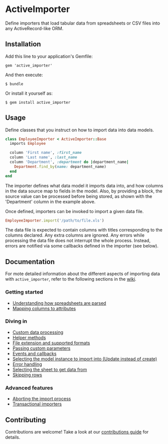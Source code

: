 # ActiveImporter

Define importers that load tabular data from spreadsheets or CSV files into any ActiveRecord-like ORM.

## Installation

Add this line to your application's Gemfile:

    gem 'active_importer'

And then execute:

    $ bundle

Or install it yourself as:

    $ gem install active_importer

## Usage

Define classes that you instruct on how to import data into data models.

```ruby
class EmployeeImporter < ActiveImporter::Base
  imports Employee

  column 'First name', :first_name
  column 'Last name', :last_name
  column 'Department', :department do |department_name|
    Department.find_by(name: department_name)
  end
end
```

The importer defines what data model it imports data into, and how columns in
the data source map to fields in the model.  Also, by providing a block, the
source value can be processed before being stored, as shown with the
'Department' column in the example above.

Once defined, importers can be invoked to import a given data file.

```ruby
EmployeeImporter.import('/path/to/file.xls')
```

The data file is expected to contain columns with titles corresponding to the
columns declared.  Any extra columns are ignored.  Any errors while processing
the data file does not interrupt the whole process.  Instead, errors are
notified via some callbacks defined in the importer (see below).

## Documentation

For mote detailed information about the different aspects of importing data
with `active_importer`, refer to the following sections in the [wiki]().

[wiki]: https://github.com/continuum/active_importer/wiki

### Getting started

* [Understanding how spreadsheets are parsed](https://github.com/continuum/active_importer/wiki/Understanding-how-spreadsheets-are-parsed)
* [Mapping columns to attributes](https://github.com/continuum/active_importer/wiki/Mapping-columns-to-attributes)

### Diving in

* [Custom data processing](https://github.com/continuum/active_importer/wiki/Custom-data-processing)
* [Helper methods](https://github.com/continuum/active_importer/wiki/Helper-methods)
* [File extension and supported formats](https://github.com/continuum/active_importer/wiki/File-extension-and-supported-formats)
* [Passing custom parameters](https://github.com/continuum/active_importer/wiki/Custom-parameters)
* [Events and callbacks](https://github.com/continuum/active_importer/wiki/Callbacks)
* [Selecting the model instance to import into (Update instead of create)](https://github.com/continuum/active_importer/wiki/Update-instead-of-create)
* [Error handling](https://github.com/continuum/active_importer/wiki/Error-handling)
* [Selecting the sheet to get data from](https://github.com/continuum/active_importer/wiki/Selecting-the-sheet-to-work-with)
* [Skipping rows](https://github.com/continuum/active_importer/wiki/Skipping-rows)

### Advanced features

* [Aborting the import process](https://github.com/continuum/active_importer/wiki/Aborting-the-import-process)
* [Transactional importers](https://github.com/continuum/active_importer/wiki/Transactional-importers)

## Contributing

Contributions are welcome! Take a look at our [contributions guide][] for
details.

[contributions guide]: https://github.com/continuum/active_importer/wiki/Contributing
